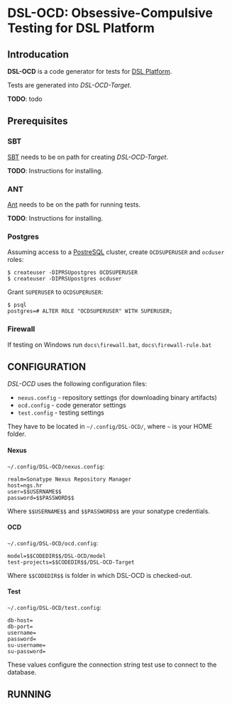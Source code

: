 DSL-OCD: Obsessive-Compulsive Testing for DSL Platform
=====================================================

Introducation
-------------
**DSL-OCD** is a code generator for tests for [DSL Platform](https://dsl-platform.com/).

Tests are generated into _DSL-OCD-Target_.

**TODO**: todo

Prerequisites
-------------
### SBT ###
[SBT](http://www.scala-sbt.org/) needs to be on path for creating _DSL-OCD-Target_.

**TODO**: Instructions for installing.

### ANT ###
[Ant](http://ant.apache.org/) needs to be on the path for running tests.

**TODO**: Instructions for installing.

### Postgres ###
Assuming access to a [PostreSQL](http://www.postgresql.org/) cluster, create `OCDSUPERUSER` and `ocduser` roles:

    $ createuser -DIPRSUpostgres OCDSUPERUSER
    $ createuser -DIPRSUpostgres ocduser

Grant `SUPERUSER` to `OCDSUPERUSER`:

    $ psql
    postgres=# ALTER ROLE "OCDSUPERUSER" WITH SUPERUSER;

### Firewall ###
If testing on Windows run `docs\firewall.bat`, `docs\firewall-rule.bat`

CONFIGURATION
-------------
_DSL-OCD_ uses the following configuration files:

* `nexus.config` - repository settings (for downloading binary artifacts)
* `ocd.config` - code generator settings
* `test.config` - testing settings

They have to be located in `~/.config/DSL-OCD/`, where `~` is your HOME folder.

#### Nexus ####
`~/.config/DSL-OCD/nexus.config`:

    realm=Sonatype Nexus Repository Manager
    host=ngs.hr
    user=$$USERNAME$$
    password=$$PASSWORD$$

Where `$$USERNAME$$` and `$$PASSWORD$$` are your sonatype credentials.

#### OCD ####
`~/.config/DSL-OCD/ocd.config`:

    model=$$CODEDIR$$/DSL-OCD/model
    test-projects=$$CODEDIR$$/DSL-OCD-Target

Where `$$CODEDIR$$` is folder in which DSL-OCD is checked-out.

#### Test ####
`~/.config/DSL-OCD/test.config`:

    db-host=
    db-port=
    username=
    password=
    su-username=
    su-password=

These values configure the connection string test use to connect to the database.


RUNNING
-------

